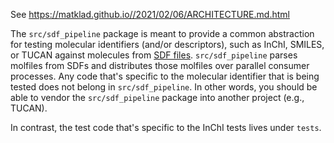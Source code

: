See https://matklad.github.io//2021/02/06/ARCHITECTURE.md.html

The `src/sdf_pipeline` package is meant to provide a common abstraction for testing molecular identifiers (and/or descriptors),
such as InChI, SMILES, or TUCAN against molecules from [SDF files](https://en.wikipedia.org/wiki/Chemical_table_file#SDF).
`src/sdf_pipeline` parses molfiles from SDFs and distributes those molfiles over parallel consumer processes.
Any code that's specific to the molecular identifier that is being tested does not belong in `src/sdf_pipeline`.
In other words, you should be able to vendor the `src/sdf_pipeline` package into another project (e.g., TUCAN).

In contrast, the test code that's specific to the InChI tests lives under `tests`.
